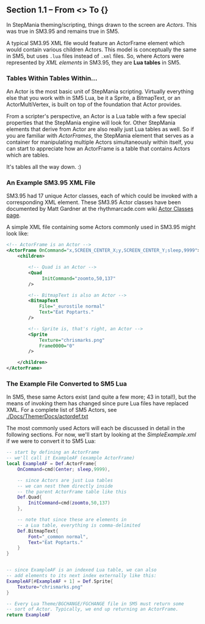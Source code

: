 ## Section 1.1 – From **<>** To **{}**


In StepMania theming/scripting, things drawn to the screen are *Actors*.  This was true
in SM3.95 and remains true in SM5.

A typical SM3.95 XML file would feature an ActorFrame element which would contain
various children Actors.  This model is conceptually the same in SM5, but uses `.lua`
files instead of `.xml` files.  So, where Actors were represented by *XML elements* in
SM3.95, they are **Lua tables** in SM5.

### Tables Within Tables Within...

An Actor is the most basic unit of StepMania scripting.  Virtually everything else that you work
with in SM5 Lua, be it a Sprite, a BitmapText, or an ActorMultiVertex, is built on top of the
foundation that Actor provides.

From a scripter's perspective, an Actor is a Lua table with a few special properties
that the StepMania engine will look for.  Other StepMania elements that derive from
Actor are also really just Lua tables as well.  So if you are familiar with *ActorFrames*,
the StepMania element that serves as a container for manipulating multiple Actors
simultaneously within itself, you can start to appreciate how an ActorFrame is a table
that contains Actors which are tables.

It's tables all the way down. :)

### An Example SM3.95 XML File

SM3.95 had 17 unique Actor classes, each of which could be invoked with a
corresponding XML element.  These SM3.95 Actor classes have been documented
by Matt Gardner at the rhythmarcade.com wiki [Actor Classes page](http://rhythmarcade.com/wiki/stepmania/sm_395/theming/actorclasses).

A simple XML file containing some Actors commonly used in SM3.95 might look like:

```xml
<!-- ActorFrame is an Actor -->
<ActorFrame OnCommand="x,SCREEN_CENTER_X;y,SCREEN_CENTER_Y;sleep,9999">
	<children>

		<!-- Quad is an Actor -->
		<Quad
			 InitCommand="zoomto,50,137"
		/>

		<!-- BitmapText is also an Actor -->
		<BitmapText
			File="_eurostile normal"
			Text="Eat Poptarts."
		/>

		<!-- Sprite is, that's right, an Actor -->
		<Sprite
			Texture="chrismarks.png"
			Frame0000="0"
		/>

	</children>
</ActorFrame>
```

### The Example File Converted to SM5 Lua

In SM5, these same Actors exist (and quite a few more; 43 in total!), but the means of invoking
them has changed since pure Lua files have replaced XML.  For a complete list of SM5 Actors,
see [./Docs/ThemerDocs/actordef.txt](https://github.com/stepmania/stepmania/blob/master/Docs/Themerdocs/actordef.txt)


The most commonly used Actors will each be discussed in detail in the following sections.  For
now, we'll start by looking at the *SimpleExample.xml* if we were to convert it to SM5 Lua:

```lua
-- start by defining an ActorFrame
-- we'll call it ExampleAF (example ActorFrame)
local ExampleAF = Def.ActorFrame{
	OnCommand=cmd(Center; sleep,9999),

	-- since Actors are just Lua tables
	-- we can nest them directly inside
	-- the parent ActorFrame table like this
	Def.Quad{
		InitCommand=cmd(zoomto,50,137)
	},

	-- note that since these are elements in
	-- a Lua table, everything is comma-delimited
	Def.BitmapText{
		Font="_common normal",
		Text="Eat Poptarts."
	}
}


-- since ExampleAF is an indexed Lua table, we can also
-- add elements to its next index externally like this:
ExampleAF[#ExampleAF + 1] = Def.Sprite{
	Texture="chrismarks.png"
}

-- Every Lua Theme/BGCHANGE/FGCHANGE file in SM5 must return some
-- sort of Actor. Typically, we end up returning an ActorFrame.
return ExampleAF
```
